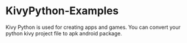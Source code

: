 # KivyPython-Examples
Kivy Python is used for creating apps and games. You can convert your python kivy project file to apk android package.

